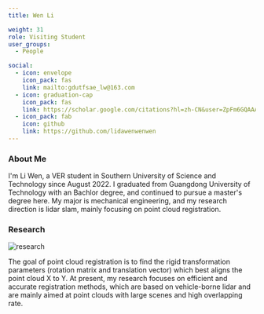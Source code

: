 ```yaml
---
title: Wen Li

weight: 31
role: Visiting Student
user_groups:
  - People

social:
  - icon: envelope 
    icon_pack: fas
    link: mailto:gdutfsae_lw@163.com
  - icon: graduation-cap 
    icon_pack: fas
    link: https://scholar.google.com/citations?hl=zh-CN&user=ZpFm6GQAAAAJ
  - icon_pack: fab
    icon: github
    link: https://github.com/lidawenwenwen
---
```

### About Me
I'm Li Wen, a VER student in Southern University of Science and Technology since August 2022. I graduated from Guangdong University of Technology with an Bachlor degree, and continued to pursue a master's degree here. My major is mechanical engineering, and my research direction is lidar slam, mainly focusing on point cloud registration.

### Research
![research](authors_research/wen_li.png "Research Introduction")

The goal of point cloud registration is to find the rigid transformation parameters (rotation matrix and translation vector) which best aligns the point cloud X to Y.
At present, my research focuses on efficient and accurate registration methods, which are based on vehicle-borne lidar and are mainly aimed at point clouds with large scenes and high overlapping rate.



